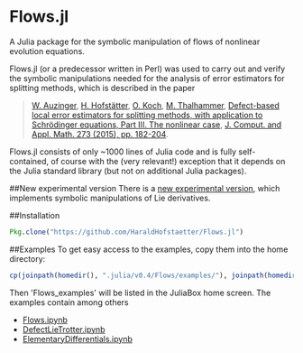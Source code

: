 # Flows.jl
A Julia package for the symbolic manipulation of flows of nonlinear evolution equations.


Flows.jl (or a predecessor written in Perl) was used to carry out and verify the symbolic manipulations 
needed for the analysis of error estimators for splitting methods, which is described in the paper

> [W. Auzinger](http://www.asc.tuwien.ac.at/~winfried),
> [H. Hofstätter](http://www.harald-hofstaetter.at),
> [O. Koch](http://othmar-koch.org), 
> [M. Thalhammer](http://techmath.uibk.ac.at/mecht/),
> [Defect-based local error estimators for splitting methods, with application to Schr&ouml;dinger equations, Part III. The nonlinear case](http://www.asc.tuwien.ac.at/preprint/2013/asc19x2013.pdf),
> [J. Comput. and Appl. Math. 273 (2015), pp. 182-204](http://dx.doi.org/10.1016/j.cam.2014.06.012).

Flows.jl consists of only ~1000 lines of Julia code and is fully self-contained, 
of course with the (very relevant!) exception that it depends on the Julia standard library
(but not on  additional Julia packages).

##New experimental version
There is a [new experimental version](https://github.com/HaraldHofstaetter/Flows.jl/tree/lie_experimental), which implements symbolic manipulations of Lie derivatives.

##Installation
```julia
Pkg.clone("https://github.com/HaraldHofstaetter/Flows.jl")
```
##Examples
To get easy access to the examples, copy them into the home directory:
```julia
cp(joinpath(homedir(), ".julia/v0.4/Flows/examples/"), joinpath(homedir(), "Flows_examples"), remove_destination=true)
```
Then 'Flows_examples' will be listed in the JuliaBox home screen. The examples contain among others
+ [Flows.ipynb](https://github.com/HaraldHofstaetter/Flows.jl/blob/master/examples/Flows.ipynb)
+ [DefectLieTrotter.ipynb](https://github.com/HaraldHofstaetter/Flows.jl/blob/master/examples/DefectLieTrotter.ipynb)
+ [ElementaryDifferentials.ipynb](https://github.com/HaraldHofstaetter/Flows.jl/blob/master/examples/ElementaryDifferentials.ipynb)
  
